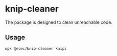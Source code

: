 # knip-cleaner

The package is designed to clean unreachable code.

## Usage

```bash
npx @ecec/knip-cleaner knipi
```
